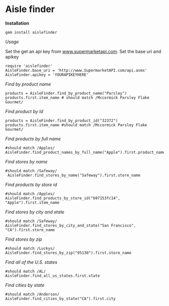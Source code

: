Aisle finder
===============================

**Installation**

``` 
gem install aislefinder
```

*Usage*

Set the get an api key from www.supermarketapi.com.
Set the base uri and apikey

```
require 'aislefinder'
AisleFinder.base_uri = 'http://www.SupermarketAPI.com/api.asmx'
AisleFinder.apikey = 'YOURAPIKEYHERE'
```

*Find by product name*

``` 
products = AisleFinder.find_by_product_name("Parsley") 
products.first.item_name # should match /Mccormick Parsley Flake Gourmet/ 
```
 
*Find product by Id*

```
products = AisleFinder.find_by_product_id("32372")
products.first.item_name #should match /Mccormick Parsley Flake Gourmet/
```

*Find products by full name*
```
#should match /Apples/
AisleFinder.find_product_names_by_full_name("Apple").first.product_name
```

*Find stores by name*
```
#should match /Safeway/
 AisleFinder.find_stores_by_name("Safeway").first.store_name 
```

*Find products by store id*
```
#should match /Apples/
AisleFinder.find_products_by_store_id("b97153fc14", "Apple").first.item_name
```

*Find stores by city and state*
```
#should match /Safeway/
AisleFinder.find_stores_by_city_and_state("San Francisco", "CA").first.store_name 
```

*Find stores by zip*
```
#should match /Luckys/
AisleFinder.find_stores_by_zip("95130").first.store_name 
```

*Find all of the U.S. states*
```
#should match /AL/
AisleFinder.find_all_us_states.first.state 
```

*Find cities by state*
```
#should match /Anderson/
AisleFinder.find_cities_by_state("CA").first.city 
```


